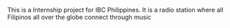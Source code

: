 This is a Internship project for IBC Philippines. It is a radio station where all Filipinos all over the globe connect through music
